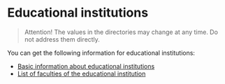 # Educational institutions

> Attention! The values in the directories may change at any time. Do not address them directly.

You can get the following information for educational institutions:
* [Basic information about educational institutions](https://api.hh.ru/openapi/en/redoc#tag/Public-directories/paths/~1educational_institutions/get)
* [List of faculties of the educational institution](https://api.hh.ru/openapi/en/redoc#tag/Public-directories/paths/~1educational_institutions~1%7Bid%7D~1faculties/get)
